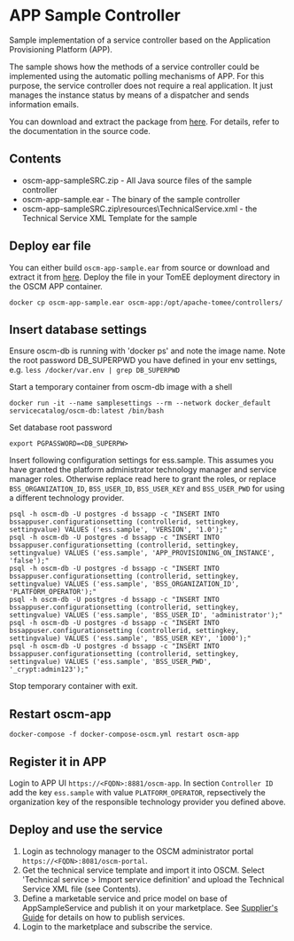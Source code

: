 # APP Sample Controller
Sample implementation of a service controller based on the Application Provisioning Platform (APP).

The sample shows how the methods of a service controller could be implemented using the automatic polling mechanisms of APP.
For this purpose, the service controller does not require a real application. It just manages the instance status by means of 
a dispatcher and sends information emails.

You can download and extract the package from [here](https://github.com/servicecatalog/oscm/releases/download/v17.7/app-sample-controller.zip). For details, refer to the documentation in the source code.  

## Contents
* oscm-app-sampleSRC.zip - All Java source files of the sample controller
* oscm-app-sample.ear - The binary of the sample controller
* oscm-app-sampleSRC.zip\resources\TechnicalService.xml - the Technical Service XML Template for the sample

## Deploy ear file
You can either build `oscm-app-sample.ear` from source or download and extract it from [here](https://github.com/servicecatalog/oscm/releases/download/v17.7/app-sample-controller.zip). Deploy the file in your TomEE deployment directory in the OSCM APP container.
```
docker cp oscm-app-sample.ear oscm-app:/opt/apache-tomee/controllers/
```

## Insert database settings

Ensure oscm-db is running with 'docker ps' and note the image name. Note the root password DB_SUPERPWD you have defined in your env settings, e.g. `less /docker/var.env | grep DB_SUPERPWD` 

Start a temporary container from oscm-db image with a shell

```      
docker run -it --name samplesettings --rm --network docker_default  servicecatalog/oscm-db:latest /bin/bash
```
Set database root password
``` 
export PGPASSWORD=<DB_SUPERPW>
```

Insert following configuration settings for ess.sample. This assumes you have granted the platform administrator technology manager and service manager roles. Otherwise replace read here to grant the roles, or replace `BSS_ORGANIZATION_ID`, `BSS_USER_ID`, `BSS_USER_KEY` and `BSS_USER_PWD` for using a different technology provider.

```
psql -h oscm-db -U postgres -d bssapp -c "INSERT INTO bssappuser.configurationsetting (controllerid, settingkey, settingvalue) VALUES ('ess.sample', 'VERSION', '1.0');"
psql -h oscm-db -U postgres -d bssapp -c "INSERT INTO bssappuser.configurationsetting (controllerid, settingkey, settingvalue) VALUES ('ess.sample', 'APP_PROVISIONING_ON_INSTANCE', 'false');"
psql -h oscm-db -U postgres -d bssapp -c "INSERT INTO bssappuser.configurationsetting (controllerid, settingkey, settingvalue) VALUES ('ess.sample', 'BSS_ORGANIZATION_ID', 'PLATFORM_OPERATOR');"
psql -h oscm-db -U postgres -d bssapp -c "INSERT INTO bssappuser.configurationsetting (controllerid, settingkey, settingvalue) VALUES ('ess.sample', 'BSS_USER_ID', 'administrator');"
psql -h oscm-db -U postgres -d bssapp -c "INSERT INTO bssappuser.configurationsetting (controllerid, settingkey, settingvalue) VALUES ('ess.sample', 'BSS_USER_KEY', '1000');"
psql -h oscm-db -U postgres -d bssapp -c "INSERT INTO bssappuser.configurationsetting (controllerid, settingkey, settingvalue) VALUES ('ess.sample', 'BSS_USER_PWD', '_crypt:admin123');"
```

Stop temporary container with exit. 

## Restart oscm-app
``` 
docker-compose -f docker-compose-oscm.yml restart oscm-app
```
## Register it in APP
Login to APP UI `https://<FQDN>:8881/oscm-app`. In section `Controller ID` add the key `ess.sample` with value `PLATFORM_OPERATOR`, repsectively the organization key of the responsible technology provider you defined above. 

## Deploy and use the service
1. Login as technology manager to the OSCM administrator portal `https://<FQDN>:8081/oscm-portal`. 
2. Get the technical service template and import it into OSCM. Select 'Technical service > Import service definition' and upload the Technical Service XML file (see Contents).
3. Define a marketable service and price model on base of AppSampleService and publish it on your marketplace. See [Supplier's Guide](https://github.com/servicecatalog/documentation) for details on how to publish services.
4. Login to the marketplace and subscribe the service.
